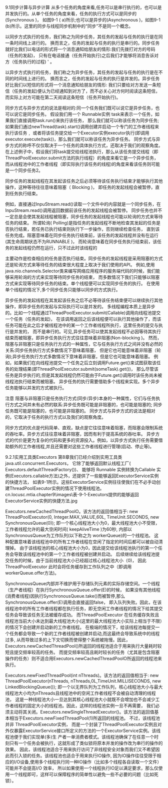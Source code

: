 9.1同步计算与异步计算
从多个任务的角度来看,任务可以是串行执行的，也可以是并发执行的。从单个任务的角度来看，任务的执行方式可以是同步的(Synchronous )，
如图9-1 ( a)所示;也可以是异步的(Asynchronous )，如图9-1 (b)所示。这里的同步与线程同步机制中的“同步”不是同一个概念。

以同步方式执行的任务，我们称之为同步任务，其任务的发起与任务的执行是在同一条时间线上进行的。
换而言之，任务的发起与任务的执行是串行的。同步任务就好比我们以电话的形式将一个消息通知给朋友的情形:我们先拨打对方的号码（任务的发起)，
只有在电话接通（任务开始执行)之后我们才能够将消息告诉对方（任务执行的过程) ' 。

以异步方式执行的任务，我们称之为异步任务，其任务的发起与任务的执行是在不同的时间线上进行的。
换而言之，任务的发起与任务的执行是并发的。异步任务好比我们以短信的形式将一个消息通知给朋友的情形:
我们只要给对方发送一条短信（任务的发起)便认为已经通知到对方了，而不必关心对方何时阅读这条短信，而实际上对方可能在第二天阅读这条短信（任务开始执行)。

同步方式与异步方式的说法是相对的:同一个任务我们既可以说它是异步任务，也可以说它是同步任务。
假设我们用一个 Runnable实例 task来表示一个任务，如果我们直接调用task.run()来执行该任务，
那么我们就可以称该任务为同步任务;如果我们通过newThread(task).start()调用创建并启动一个专门的工作者线程来执行该任务﹐
或者将该任务提交给一个Executor实例executor执行(即调用executor.execute(task))，那么我们就可以称该任务为异步任务。
同步方式与异步方式的称呼不仅仅取决于一个任务的具体执行方式，还取决于我们的观察角度。
在上述例子中，假设我们将task提交给线程池执行，那么从该任务提交线程（即ThreadPoolExecutor.submit方法的执行线程）的角度来看它是一个异步任务，
而从线程池中的工作者线程（即实际执行该任务的线程)的角度来看该任务则可能是一个同步任务2。

同步任务的发起线程在其发起该任务之后必须等待该任务执行结束才能够执行其他操作，这种等待往往意味着阻塞（ Blocking )，
即任务的发起线程会被暂停，直到任务执行结束。

例如，直接通过InpuStream.read()读取一个文件中的内容就是一个同步任务，在InpuStream.read()调用返回数据前该任务的发起线程会被暂停。
同步任务也并不一定总是会使其发起线程被阻塞，同步任务的发起线程也可能以轮询的方式来等待任务的结束。
所谓轮询( Polling)是指任务的发起线程不断地检查其发起的任务是否执行结束，若任务已执行结束则执行下一步操作，否则继续检查任务，
直到该任务完成。阻塞意味着在同步任务执行结束前，该任务的发起线程并没有在运行(其生命周期状态不为RUNNABLE )，
而轮询意味着在同步任务执行结束前，该任务的发起线程仍然在运行，只不过此时该线程的

主要动作是检查相应的任务是否执行结束。同步任务的发起线程是采用阻塞的方式还是轮询方式来等待任务的结束很大程度上取决于我们使用的API。
例如,使用java.nio.channels.Selector类来编写网络应用程序的服务端代码的时候，我们能够采用轮询的方式来实现等待同步任务的结束，
而多数情况下我们只能够以阻塞方式来实现等待同步任务的结束。单个线程便可以实现同步任务的执行。
在使用单个线程的情况下,多个同步任务只能够以同步的方式执行。

异步任务的发起线程在其发起该任务之后不必等待该任务结束便可以继续执行其他操作，即异步任务的发起与实际执行可以是并发的。
多线程编程本质上是异步的。比如一个线程通过ThreadPoolExecutor.submit(Callable<T>)调用向线程池提交一个任务（任务的发起)，
在该调用返回之后该线程便可以执行其他操作了，而该任务可能在此之后才被线程池中的某一个工作者线程所执行，这里任务的提交与执行是并发的，
而不是串行的。可见,异步任务可以使其发起线程不必因等待其执行结束而被阻塞，即异步任务执行方式往往意味着非阻塞(Non-blocking )。
然而，阻塞与非阻塞只是任务执行方式的一种属性，它与任务执行方式之间并没有必然的关系:同步任务执行方式多数情况下意味着阻塞，
但是它也可能意味着非阻塞（轮询);异步任务执行方式多数情况下意味着非阻塞，但是它也可能意味着阻塞。
例如，如果我们在向线程池提交一个任务之后立刻调用Future.get()来试图获取该任务的处理结果(即ThreadPoolExecutor.submit(someTask).get())，
那么尽管该任务是异步执行的,但是其发起线程仍然可能由于Future.get()调用时该任务尚未被线程池执行结束而被阻塞。
异步任务的执行需要借助多个线程来实现。多个异步任务能够以并发的方式被执行。

注意
阻塞与非阻塞只是任务执行方式(同步/异步)本身的一种属性，它们与任务执行方式之间并未有必然的联系:异步任务既可能是非阻塞的，也可能是阻塞的;
同步任务既可能是阻塞的，也可能是非阻塞的。
同步方式与异步方式的说法是相对的，它取决于任务的执行方式以及我们的观察角度。

同步方式的优点是代码简单、直观，缺点是它往往意味着阻塞，而阻塞会限制系统的吞吐率。异步方式往往意味着非阻塞，因而有利于提高系统的吞吐率。
异步方式的代价是更为复杂的代码和更多的资源投入。例如，以异步方式执行任务需要借助额外的工作者线程,并且还需要对这些工作者线程进行管理(启动、停止等)。


9.2.1实用工具类Executors
第8章我们已经介绍到实用工具类java.util.concurrent.Executors，
它除了能够返回默认线程工厂( Executors.defaultThreadFactory())、
能够将 Runnable 实例转换为Callable 实例(Executors.callable方法)之外，还提供了一些能够返回ExecutorService实例的快捷方法，
如表9-1所示。这些ExecutorService实例往往使我们在不必手动创建ThreadPoolExecutor实例的情况下使用线程池。
cn.locusc.mtia.chapter9\images\表-9-1-Executors提供的能够返回ExecutorService实例的快捷方法.jpg

Executors.newCachedThreadPoolO。该方法的返回值相当于:
new ThreadPoolExecutor(0, Integer.MAX_VALUE,60L, TimeUnit.SECONDS, new SynchronousQueue<Runnable>(0));
即一个核心线程池大小为0，最大线程池大小不受限，工作者线程允许的最大空闲时间( keepAliveTime )为60秒,
内部以SynchronousQueue为工作队列(以下称之为 workerQueue)的一个线程池。
这种配置意味着该线程池中的所有工作者线程在空闲了指定的时间后都可以被自动清理掉。
由于该线程池的核心线程池大小为0，因此提交给该线程池执行的第一个任务会导致该线程池中的第一个工作者线程被创建并启动。
后续继续给该线程池提交任务的时候，由于当前线程池大小已经超过核心线程池大小（0)，
因此ThreadPoolExecutor 此时会将任务缓存到工作队列之中（即调用workerQueue.offer方法)。

SynchronousQueue内部并不维护用于存储队列元素的实际存储空间。一个线程（生产者线程）在执行SynchronousQueue.offer(E)的时候，
如果没有其他线程(消费者线程)因执行SynchronousQueue.take()而被暂停,那么SynchronousQueue.offer(E)调用会直接返回false，
即入队列失败。因此，在该线程池中的所有工作者线程都在执行任务，即无空闲工作者线程的情况下给其提交任务会导致该任务无法被缓存成功。
而ThreadPoolExecutor 在任务缓存失败且线程池当前大小未达到最大线程池大小(这里的最大线程池大小实际上相当于不限）的情况下会创建并启动新的工作者线程。
在极端的情况下，给该线程池每提交一个任务都会导致一个新的工作者线程被创建并启动,而这最终会导致系统中的线程过多,
从而导致过多的上下文切换而使得整个系统被拖慢。因此，Executors.newCachedThreadPool()所返回的线程池适合于用来执行大量耗时较短且提交频率较高的任务。
而提交频率较高且耗时较长的任务（尤其是包含阻塞操作的任务）则不适合用Executors.newCachedThreadPoolO所返回的线程池来执行。

Executors.newFixedThreadPool(int nThreads)。该方法的返回值相当于:
new ThreadPoolExecutor(nThreads, nThreads,0L,TimeUnit.MILLISECONDS, new LinkedBlockingQueue<Runnable>());
即一个以无界队列为工作队列，核心线程池大小与最大线程池大小均为nThreads且线程池中的空闲工作者线程不会被自动清理的线程池，
这是一种线程池大小一旦达到其核心线程池大小就既不会增加也不会减少工作者线程的固定大小的线程池。因此，这样的线程池实例一旦不再需要，
我们必须主动将其关闭。Executors.newSingleThreadExecutor()。该方法的返回值基本相当于Executors.newFixedThreadPool(1)所返回的线程池。
不过，该线程池并非 ThreadPoolExecutor实例，
而是一个封装了ThreadPoolExecutor实例且对外仅暴露ExecutorService接口所定义的方法的一个ExecutorService实例。该线程池便于我们实现单(多)生
产者一单消费者模式。该线程池确保了在任意一个时刻只有一个任务会被执行，这就形成了类似锁将原本并发的操作改为串行的操作的效果。
因此，该线程池适合于用来执行访问了非线程安全对象而我们又不希望因此而引入锁的任务。该线程池也适合于用来执行IO操作,
因为IO操作往往受限于相应的I/O设备,使用多个线程执行同一种IO操作（比如多个线程各自读取一个文件）可能并不会提高I/O 效率，
所以如果使用一个线程执行IO足以满足要求，那么仅使用一个线程即可，这样可以保障程序的简单性以避免一些不必要的问题（比如死锁）。



